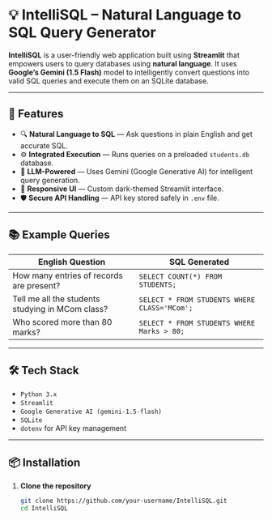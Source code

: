 # 💡 IntelliSQL – Natural Language to SQL Query Generator

**IntelliSQL** is a user-friendly web application built using **Streamlit** that empowers users to query databases using **natural language**. It uses **Google’s Gemini (1.5 Flash)** model to intelligently convert questions into valid SQL queries and execute them on an SQLite database.

---

## 📌 Features

- 🔍 **Natural Language to SQL** — Ask questions in plain English and get accurate SQL.
- ⚙️ **Integrated Execution** — Runs queries on a preloaded `students.db` database.
- 🧠 **LLM-Powered** — Uses Gemini (Google Generative AI) for intelligent query generation.
- 🎨 **Responsive UI** — Custom dark-themed Streamlit interface.
- 🛡️ **Secure API Handling** — API key stored safely in `.env` file.

---

## 📚 Example Queries

| English Question                                | SQL Generated                                         |
|--------------------------------------------------|--------------------------------------------------------|
| How many entries of records are present?        | `SELECT COUNT(*) FROM STUDENTS;`                      |
| Tell me all the students studying in MCom class?| `SELECT * FROM STUDENTS WHERE CLASS='MCom';`          |
| Who scored more than 80 marks?                  | `SELECT * FROM STUDENTS WHERE Marks > 80;`            |

---

## 🛠️ Tech Stack

- `Python 3.x`
- `Streamlit`
- `Google Generative AI (gemini-1.5-flash)`
- `SQLite`
- `dotenv` for API key management

---

## 📦 Installation

1. **Clone the repository**
   ```bash
   git clone https://github.com/your-username/IntelliSQL.git
   cd IntelliSQL
